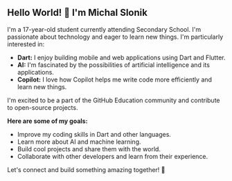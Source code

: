## Hello World! 👋 I'm Michal Slonik

I'm a 17-year-old student currently attending Secondary School. I'm passionate about technology and eager to learn new things. I'm particularly interested in:

* **Dart:** I enjoy building mobile and web applications using Dart and Flutter.
* **AI:** I'm fascinated by the possibilities of artificial intelligence and its applications.
* **Copilot:** I love how Copilot helps me write code more efficiently and learn new things.

I'm excited to be a part of the GitHub Education community and contribute to open-source projects.

**Here are some of my goals:**

* Improve my coding skills in Dart and other languages.
* Learn more about AI and machine learning.
* Build cool projects and share them with the world.
* Collaborate with other developers and learn from their experience.

Let's connect and build something amazing together! 🚀
